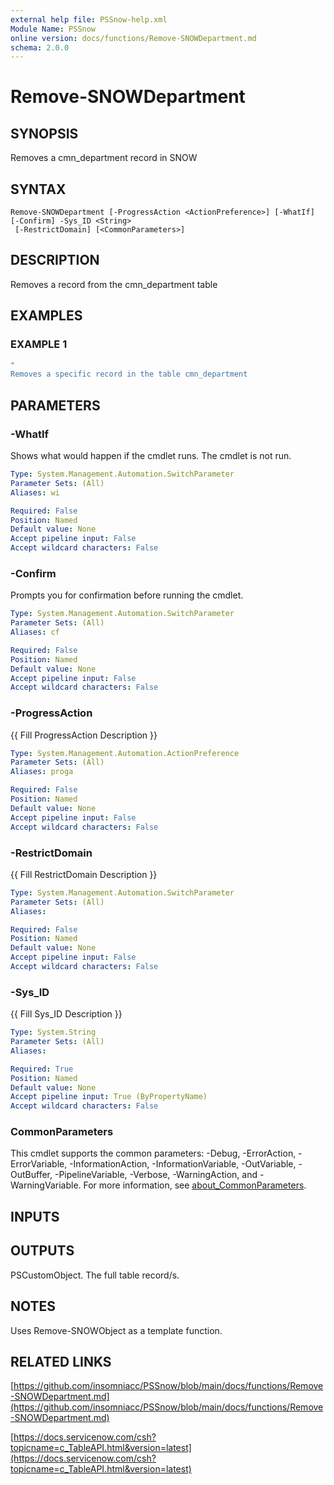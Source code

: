 ```yaml
---
external help file: PSSnow-help.xml
Module Name: PSSnow
online version: docs/functions/Remove-SNOWDepartment.md
schema: 2.0.0
---
```


# Remove-SNOWDepartment

## SYNOPSIS
Removes a cmn_department record in SNOW

## SYNTAX

```
Remove-SNOWDepartment [-ProgressAction <ActionPreference>] [-WhatIf] [-Confirm] -Sys_ID <String>
 [-RestrictDomain] [<CommonParameters>]
```

## DESCRIPTION
Removes a record from the cmn_department table

## EXAMPLES

### EXAMPLE 1
```powershell
"
Removes a specific record in the table cmn_department
```

## PARAMETERS

### -WhatIf
Shows what would happen if the cmdlet runs.
The cmdlet is not run.

```yaml
Type: System.Management.Automation.SwitchParameter
Parameter Sets: (All)
Aliases: wi

Required: False
Position: Named
Default value: None
Accept pipeline input: False
Accept wildcard characters: False
```

### -Confirm
Prompts you for confirmation before running the cmdlet.

```yaml
Type: System.Management.Automation.SwitchParameter
Parameter Sets: (All)
Aliases: cf

Required: False
Position: Named
Default value: None
Accept pipeline input: False
Accept wildcard characters: False
```

### -ProgressAction
{{ Fill ProgressAction Description }}

```yaml
Type: System.Management.Automation.ActionPreference
Parameter Sets: (All)
Aliases: proga

Required: False
Position: Named
Default value: None
Accept pipeline input: False
Accept wildcard characters: False
```

### -RestrictDomain
{{ Fill RestrictDomain Description }}

```yaml
Type: System.Management.Automation.SwitchParameter
Parameter Sets: (All)
Aliases:

Required: False
Position: Named
Default value: None
Accept pipeline input: False
Accept wildcard characters: False
```

### -Sys_ID
{{ Fill Sys_ID Description }}

```yaml
Type: System.String
Parameter Sets: (All)
Aliases:

Required: True
Position: Named
Default value: None
Accept pipeline input: True (ByPropertyName)
Accept wildcard characters: False
```

### CommonParameters
This cmdlet supports the common parameters: -Debug, -ErrorAction, -ErrorVariable, -InformationAction, -InformationVariable, -OutVariable, -OutBuffer, -PipelineVariable, -Verbose, -WarningAction, and -WarningVariable. For more information, see [about_CommonParameters](http://go.microsoft.com/fwlink/?LinkID=113216).

## INPUTS

## OUTPUTS

PSCustomObject. The full table record/s.
## NOTES
Uses Remove-SNOWObject as a template function.

## RELATED LINKS

[https://github.com/insomniacc/PSSnow/blob/main/docs/functions/Remove-SNOWDepartment.md](https://github.com/insomniacc/PSSnow/blob/main/docs/functions/Remove-SNOWDepartment.md)

[https://docs.servicenow.com/csh?topicname=c_TableAPI.html&version=latest](https://docs.servicenow.com/csh?topicname=c_TableAPI.html&version=latest)


